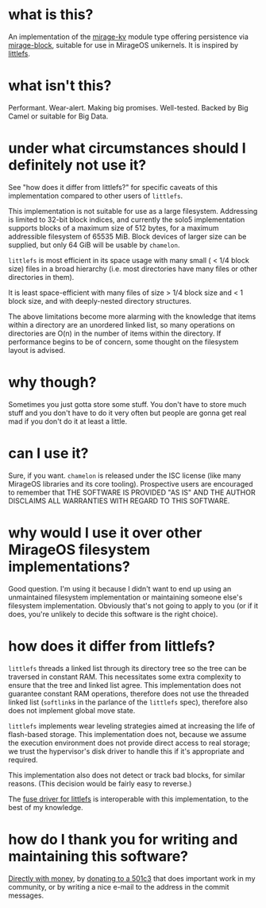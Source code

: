 # what is this?

An implementation of the [mirage-kv](https://github.com/mirage/mirage-kv) module type offering persistence via [mirage-block](https://github.com/mirage/mirage-block), suitable for use in MirageOS unikernels.  It is inspired by [littlefs](https://github.com/littlefs-project/littlefs).

# what isn't this?

Performant. Wear-alert. Making big promises. Well-tested. Backed by Big Camel or suitable for Big Data.

# under what circumstances should I definitely not use it?

See "how does it differ from littlefs?" for specific caveats of this implementation compared to other users of `littlefs`.

This implementation is not suitable for use as a large filesystem. Addressing is limited to 32-bit block indices, and currently the solo5 implementation supports blocks of a maximum size of 512 bytes, for a maximum addressible filesystem of 65535 MiB.  Block devices of larger size can be supplied, but only 64 GiB will be usable by `chamelon`.

`littlefs` is most efficient in its space usage with many small ( < 1/4 block size) files in a broad hierarchy (i.e. most directories have many files or other directories in them).

It is least space-efficient with many files of size > 1/4 block size and < 1 block size, and with deeply-nested directory structures.

The above limitations become more alarming with the knowledge that items within a directory are an unordered linked list, so many operations on directories are O(n) in the number of items within the directory.  If performance begins to be of concern, some thought on the filesystem layout is advised.

# why though?

Sometimes you just gotta store some stuff. You don't have to store much stuff and you don't have to do it very often but people are gonna get real mad if you don't do it at least a little.

# can I use it?

Sure, if you want. `chamelon` is released under the ISC license (like many MirageOS libraries and its core tooling). Prospective users are encouraged to remember that THE SOFTWARE IS PROVIDED "AS IS" AND THE AUTHOR DISCLAIMS ALL WARRANTIES WITH REGARD TO THIS SOFTWARE.

# why would I use it over other MirageOS filesystem implementations?

Good question. I'm using it because I didn't want to end up using an unmaintained filesystem implementation or maintaining someone else's filesystem implementation. Obviously that's not going to apply to you (or if it does, you're unlikely to decide this software is the right choice).

# how does it differ from littlefs?

`littlefs` threads a linked list through its directory tree so the tree can be traversed in constant RAM. This necessitates some extra complexity to ensure that the tree and linked list agree. This implementation does not guarantee constant RAM operations, therefore does not use the threaded linked list (`softlink`s in the parlance of the `littlefs` spec), therefore also does not implement global move state.

`littlefs` implements wear leveling strategies aimed at increasing the life of flash-based storage. This implementation does not, because we assume the execution environment does not provide direct access to real storage; we trust the hypervisor's disk driver to handle this if it's appropriate and required.

This implementation also does not detect or track bad blocks, for similar reasons. (This decision would be fairly easy to reverse.)

The [fuse driver for littlefs](https://github.com/geky/littlefs-fuse) is interoperable with this implementation, to the best of my knowledge.

# how do I thank you for writing and maintaining this software?

[Directly with money](https://ko-fi.com/yomimono), by [donating to a 501c3](https://www.freedom-inc.org/index.php?page=Support-Us) that does important work in my community, or by writing a nice e-mail to the address in the commit messages.
